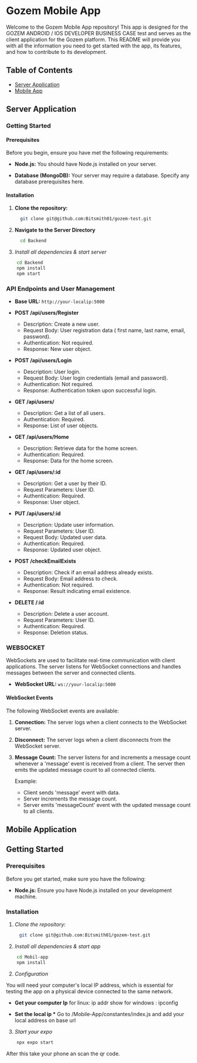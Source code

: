 # Gozem Mobile App

Welcome to the Gozem Mobile App repository! This app is designed for the GOZEM ANDROID / IOS DEVELOPER BUSINESS CASE test and serves as the client application for the Gozem platform. This README will provide you with all the information you need to get started with the app, its features, and how to contribute to its development.

## Table of Contents

- [Server Application](#server-application)
- [Mobile App](#mobile-app)

## Server Application

### Getting Started

#### Prerequisites

Before you begin, ensure you have met the following requirements:

- **Node.js:** You should have Node.js installed on your server.

- **Database (MongoDB):** Your server may require a database. Specify any database prerequisites here.

#### Installation

1. **Clone the repository:**

   ```bash
     git clone git@github.com:Bitsmith01/gozem-test.git
   
2. **Navigate to the Server Directory**
   ```bash
     cd Backend

3. _Install all dependencies & start server_

```bash
    cd Backend
    npm install
    npm start
```
### API Endpoints and User Management

- **Base URL:** `http://your-localip:5000`

- **POST /api/users/Register**
  - Description: Create a new user.
  - Request Body: User registration data ( first name, last name, email, password).
  - Authentication: Not required.
  - Response: New user object.

- **POST /api/users/Login**
  - Description: User login.
  - Request Body: User login credentials (email and password).
  - Authentication: Not required.
  - Response: Authentication token upon successful login.

- **GET /api/users/**
  - Description: Get a list of all users.
  - Authentication: Required.
  - Response: List of user objects.

- **GET /api/users/Home**
  - Description: Retrieve data for the home screen.
  - Authentication: Required.
  - Response: Data for the home screen.

- **GET /api/users/:id**
  - Description: Get a user by their ID.
  - Request Parameters: User ID.
  - Authentication: Required.
  - Response: User object.

- **PUT /api/users/:id**
  - Description: Update user information.
  - Request Parameters: User ID.
  - Request Body: Updated user data.
  - Authentication: Required.
  - Response: Updated user object.

- **POST /checkEmailExists**
  - Description: Check if an email address already exists.
  - Request Body: Email address to check.
  - Authentication: Not required.
  - Response: Result indicating email existence.

- **DELETE /:id**
  - Description: Delete a user account.
  - Request Parameters: User ID.
  - Authentication: Required.
  - Response: Deletion status.

### WEBSOCKET

WebSockets are used to facilitate real-time communication with client applications. The server listens for WebSocket connections and handles messages between the server and connected clients.

- **WebSocket URL:** `ws://your-localip:5000`

#### WebSocket Events

The following WebSocket events are available:

1. **Connection:** The server logs when a client connects to the WebSocket server.

2. **Disconnect:** The server logs when a client disconnects from the WebSocket server.

3. **Message Count:** The server listens for and increments a message count whenever a 'message' event is received from a client. The server then emits the updated message count to all connected clients.

   Example:
   - Client sends 'message' event with data.
   - Server increments the message count.
   - Server emits 'messageCount' event with the updated message count to all clients.

## Mobile Application

## Getting Started

### Prerequisites

Before you get started, make sure you have the following:

- **Node.js:** Ensure you have Node.js installed on your development machine.

### Installation

1. _Clone the repository:_

```bash
     git clone git@github.com:Bitsmith01/gozem-test.git
```

2. _Install all dependencies & start app_

```bash
    cd Mobil-app
    npm install
```

2. _Configuration_

You will need your computer's local IP address, which is essential for testing the app on a physical device connected to the same network.

- **Get your computer Ip**
  for linux: ip addr show
  for windows : ipconfig

- **Set the local ip \***
  Go to /Mobile-App/constantes/index.js and add your local address on base url

3. _Start your expo_

```bash
    npx expo start
```

After this take your phone an scan the qr code.
